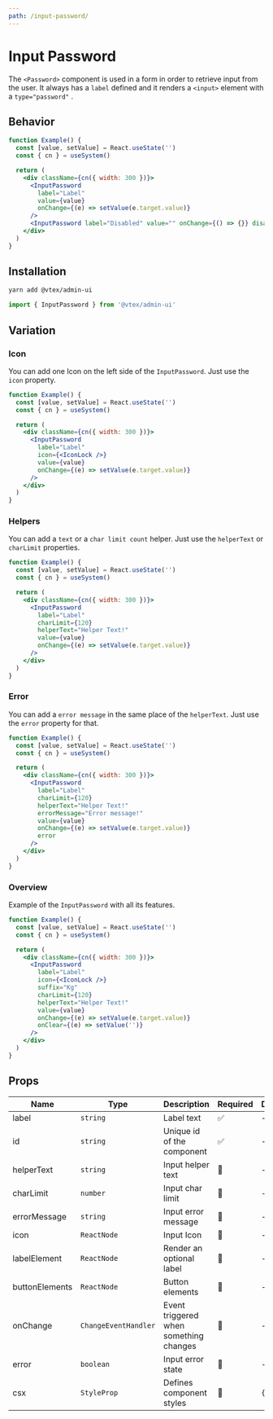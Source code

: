 ```yaml
---
path: /input-password/
---
```


# Input Password

The `<Password>` component is used in a form in order to retrieve input from the user. It always has a `label` defined and it renders a `<input>` element with a `type="password"` .

## Behavior

```jsx
function Example() {
  const [value, setValue] = React.useState('')
  const { cn } = useSystem()

  return (
    <div className={cn({ width: 300 })}>
      <InputPassword
        label="Label"
        value={value}
        onChange={(e) => setValue(e.target.value)}
      />
      <InputPassword label="Disabled" value="" onChange={() => {}} disabled />
    </div>
  )
}
```

## Installation

```sh isStatic
yarn add @vtex/admin-ui
```

```jsx isStatic
import { InputPassword } from '@vtex/admin-ui'
```

## Variation

### Icon

You can add one Icon on the left side of the `InputPassword`. Just use the `icon` property.

```jsx
function Example() {
  const [value, setValue] = React.useState('')
  const { cn } = useSystem()

  return (
    <div className={cn({ width: 300 })}>
      <InputPassword
        label="Label"
        icon={<IconLock />}
        value={value}
        onChange={(e) => setValue(e.target.value)}
      />
    </div>
  )
}
```

### Helpers

You can add a `text` or a `char limit count` helper. Just use the `helperText` or `charLimit` properties.

```jsx
function Example() {
  const [value, setValue] = React.useState('')
  const { cn } = useSystem()

  return (
    <div className={cn({ width: 300 })}>
      <InputPassword
        label="Label"
        charLimit={120}
        helperText="Helper Text!"
        value={value}
        onChange={(e) => setValue(e.target.value)}
      />
    </div>
  )
}
```

### Error

You can add a `error message` in the same place of the `helperText`. Just use the `error` property for that.

```jsx
function Example() {
  const [value, setValue] = React.useState('')
  const { cn } = useSystem()

  return (
    <div className={cn({ width: 300 })}>
      <InputPassword
        label="Label"
        charLimit={120}
        helperText="Helper Text!"
        errorMessage="Error message!"
        value={value}
        onChange={(e) => setValue(e.target.value)}
        error
      />
    </div>
  )
}
```

### Overview

Example of the `InputPassword` with all its features.

```jsx
function Example() {
  const [value, setValue] = React.useState('')
  const { cn } = useSystem()

  return (
    <div className={cn({ width: 300 })}>
      <InputPassword
        label="Label"
        icon={<IconLock />}
        suffix="Kg"
        charLimit={120}
        helperText="Helper Text!"
        value={value}
        onChange={(e) => setValue(e.target.value)}
        onClear={(e) => setValue('')}
      />
    </div>
  )
}
```

## Props

| Name           | Type                 | Description                            | Required | Default |
| -------------- | -------------------- | -------------------------------------- | -------- | ------- |
| label          | `string`             | Label text                             | ✅       | -       |
| id             | `string`             | Unique id of the component             | ✅       | -       |
| helperText     | `string`             | Input helper text                      | 🚫       | -       |
| charLimit      | `number`             | Input char limit                       | 🚫       | -       |
| errorMessage   | `string`             | Input error message                    | 🚫       | -       |
| icon           | `ReactNode`          | Input Icon                             | 🚫       | -       |
| labelElement   | `ReactNode`          | Render an optional label               | 🚫       | -       |
| buttonElements | `ReactNode`          | Button elements                        | 🚫       | -       |
| onChange       | `ChangeEventHandler` | Event triggered when something changes | 🚫       | -       |
| error          | `boolean`            | Input error state                      | 🚫       | -       |
| csx            | `StyleProp`          | Defines component styles               | 🚫       | `{}`    |

